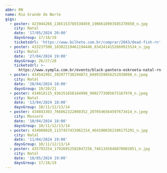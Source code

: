 ```yaml
---
abbr: RN
name: Rio Grande do Norte
gigs:
  - poster: 423944266_1385153785538459_1906618903585378950_n.jpg
    city: Natal
    date: '17/05/2024 20:00'
    daysGroup: 17/18/19
    ticketsUrl: 'https://www.bilheto.com.br/comprar/2043/dead-fish-rn'
  - poster: 433237500_18302219461194446_8343414152669915524_n.jpg
    city: Natal
    date: '27/04/2024 19:00'
    daysGroup: 26/27/28
    ticketsUrl: >-
      https://www.sympla.com.br/evento/black-pantera-eskroeta-natal-rn-whiskritorio-pub/2307149
  - poster: 434542991_392977730294873_6899359856252938098_n.jpeg
    city: Natal
    date: '20/04/2024 18:00'
    daysGroup: 19/20/21
  - poster: 434818115_936351658164998_9002773905675167970_n.jpeg
    city: Natal
    date: '13/04/2024 18:00'
    daysGroup: 10/11/12/13/14
  - poster: 434843303_766862322060352_2070546564597673414_n.jpeg
    city: Mossoró
    date: '10/04/2024 18:00'
    daysGroup: 10/11/12/13/14
  - poster: 434008020_1137457433962154_4641000362106175291_n.jpg
    city: Natal
    date: '11/04/2024 19:00'
    daysGroup: 10/11/12/13/14
  - poster: 435793254_17926952582847256_7461345848870002051_n.jpg
    city: Natal
    date: '18/05/2024 19:00'
    daysGroup: 17/18/19
---
```


